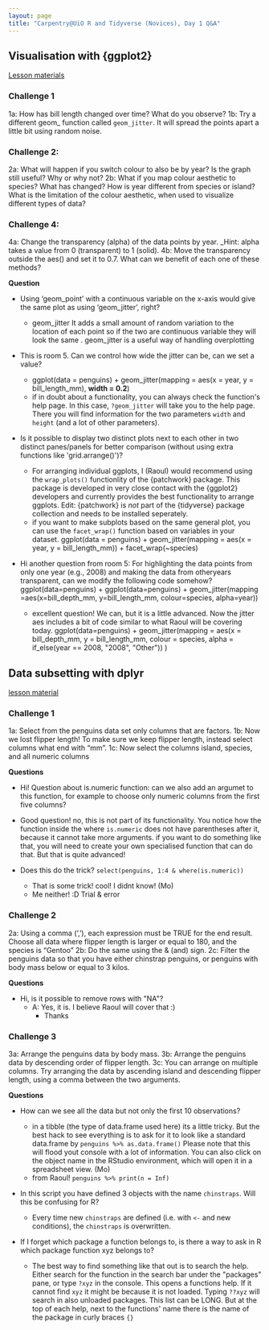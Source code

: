 ```yaml
---
layout: page
title: "Carpentry@UiO R and Tidyverse (Novices), Day 1 Q&A"
---
```


## Visualisation with {ggplot2}
[Lesson materials](https://athanasiamo.github.io/swc.tidyverse/materials/001-ggplot2.html)

### Challenge 1
1a: How has bill length changed over time? What do you observe?
1b: Try a different geom_ function called `geom_jitter`. It will spread the points apart a little bit using random noise.

### Challenge 2:
2a: What will happen if you switch colour to also be by year? Is the graph still useful? Why or why not?
2b: What if you map colour aesthetic to species? What has changed? How is year different from species or island? What is the limitation of the colour aesthetic, when used to visualize different types of data?


### Challenge 4:
4a: Change the transparency (alpha) of the data points by year. _Hint: alpha takes a value from 0 (transparent) to 1 (solid).
4b: Move the transparency outside the aes() and set it to 0.7. What can we benefit of each one of these methods?


**Question**
- Using ‘geom_point’ with a continuous variable  on  the x-axis would give the same plot as using ‘geom_jitter’, right?
    - geom_jitter It adds a small amount of random variation to the location of each point so if the two are continuous variable they will look the same  . geom_jitter is a useful way of handling overplotting

- This is room 5. Can we control how wide the jitter can be, can we set a value?
    - ggplot(data = penguins) + geom_jitter(mapping = aes(x = year,
                           y = bill_length_mm),
              **width = 0.2**)
    - if in doubt about a functionality, you can always check the function's help page. In this case, `?geom_jitter` will take you to the help page. There you will find information for the two parameters `width` and `height` (and a lot of other parameters). 

- Is it possible to display two distinct plots next to each other in two distinct panes/panels for better comparison (without using extra functions like 'grid.arrange()')?
    - For arranging individual ggplots, I (Raoul) would recommend using the `wrap_plots()` functionlity of the {patchwork} package. This package is developed in very close contact with the {ggplot2} developers and currently provides the best functionality to arrange ggplots. Edit: {patchwork} is *not* part of the {tidyverse} package collection and needs to be installed seperately.
    - if you want to make subplots based on the same general plot, you can use the `facet_wrap()` function based on variables in your dataset. 
      ggplot(data = penguins) + 
         geom_jitter(mapping = aes(x = year,
                                   y = bill_length_mm)) + 
         facet_wrap(~species)
         
- Hi another question from room 5: 
  For highlighting the data points from only one year (e.g., 2008) and making the data from otheryears transparent, can we modify the following code somehow? ggplot(data=penguins) 
  +
  ggplot(data=penguins) +
  geom_jitter(mapping =aes(x=bill_depth_mm, 
                           y=bill_length_mm,
                           colour=species,
                           alpha=year))
   - excellent question! We can, but it is a little advanced. Now the jitter aes includes a bit of code similar to what Raoul will be covering today.
    ggplot(data=penguins) +
      geom_jitter(mapping = aes(x = bill_depth_mm, 
                                y = bill_length_mm,
                                colour = species,
                                alpha = if_else(year == 2008, "2008", "Other"))
      )

                         
## Data subsetting with dplyr
[lesson material](https://athanasiamo.github.io/swc.tidyverse/materials/002_dplyr_subsetting.html)


### Challenge 1
1a: Select from the penguins data set only columns that are factors.
1b: Now we lost flipper length! To make sure we keep flipper length, instead select columns what end with “mm”.
1c: Now select the columns island, species, and all numeric columns


**Questions**
- Hi! Question about is.numeric function: can we also add an argumet to this function, for example to choose only numeric columns from the first five columns? 
 - Good question! no, this is not part of its functionality. You notice how the function inside the where `is.numeric` does not have parentheses after it, because it cannot take more arguments. if you want to do something like that, you will need to create your own specialised function that can do that. But that is quite advanced!

- Does this do the trick? `select(penguins, 1:4 & where(is.numeric))`
  - That is some trick! cool! I didnt know! (Mo)
  - Me neither! :D Trial & error


### Challenge 2
2a: Using a comma (‘,’), each expression must be TRUE for the end result. Choose all data where flipper length is larger or equal to 180, and the species is “Gentoo”
2b: Do the same using the & (and) sign.
2c: Filter the penguins data so that you have either chinstrap penguins, or penguins with body mass below or equal to 3 kilos.


**Questions**
- Hi, is it possible to remove rows with "NA"?
    - A: Yes, it is. I believe Raoul will cover that :)
        - Thanks

### Challenge 3
3a: Arrange the penguins data by body mass.
3b: Arrange the penguins data by descending order of flipper length.
3c: You can arrange on multiple columns. Try arranging the data by ascending island and descending flipper length, using a comma between the two arguments.

**Questions**
- How can we see all the data but not only the first 10 observations?
    - in a tibble (the type of data.frame used here) its a little tricky. But the best hack to see everything is to ask for it to look like a standard data.frame by `penguins %>% as.data.frame()` Please note that this will flood yout console with a lot of information. You can also click on the object name in the RStudio environment, which will open it in a spreadsheet view. (Mo)
    - from Raoul! `penguins %>% print(n = Inf)`

- In this script you have defined 3 objects with the name `chinstraps`. Will this be confusing for R?
    - Every time new `chinstraps` are defined (i.e. with `<-` and new conditions), the `chinstraps` is overwritten.
- If I forget which package a function belongs to, is there a way to ask in R which package function xyz belongs to? 
    - The best way to find something like that out is to search the help. Either search for the function in the search bar under the "packages" pane, or type `?xyz` in the console. This opens a functions help. If it cannot find `xyz` it might be because it is not loaded. Typing `??xyz` will search in also unloaded packages. This list can be LONG. But at the top of each help, next to the functions' name there is the name of the package in curly braces `{}`